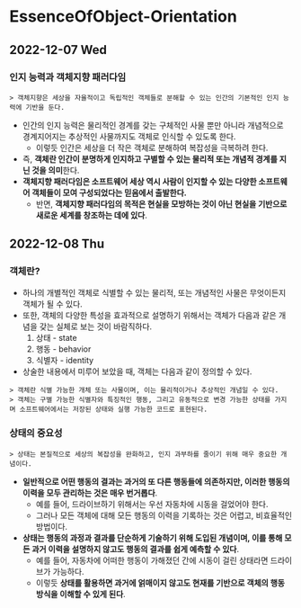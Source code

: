 # EssenceOfObject-Orientation
## 2022-12-07 Wed

### 인지 능력과 객체지향 패러다임
```
> 객체지향은 세상을 자율적이고 독립적인 객체들로 분해할 수 있는 인간의 기본적인 인지 능력에 기반을 둔다.
```
* 인간의 인지 능력은 물리적인 경계를 갖는 구체적인 사물 뿐만 아니라 개념적으로 경계지어지는 추상적인 사물까지도 객체로 인식할 수 있도록 한다.
  * 이렇듯 인간은 세상을 더 작은 객체로 분해하여 복잡성을 극복하려 한다.
* 즉, **객체란 인간이 분명하게 인지하고 구별할 수 있는 물리적 또는 개념적 경계를 지닌 것을 의미**한다.
* **객체지향 패러다임은 소프트웨어 세상 역시 사람이 인지할 수 있는 다양한 소프트웨어 객체들이 모여 구성되었다는 믿음에서 출발한다.**
  * 반면, **객체지향 패러다임의 목적은 현실을 모방하는 것이 아닌 현실을 기반으로 새로운 세계를 창조하는 데에 있다**.

## 2022-12-08 Thu
### 객체란?
* 하나의 개별적인 객체로 식별할 수 있는 물리적, 또는 개념적인 사물은 무엇이든지 객체가 될 수 있다.
* 또한, 객체의 다양한 특성을 효과적으로 설명하기 위해서는 객체가 다음과 같은 개념을 갖는 실체로 보는 것이 바람직하다.
  1. 상태 - state
  2. 행동 - behavior
  3. 식별자 - identity
* 상술한 내용에서 미루어 보았을 때, 객체는 다음과 같이 정의할 수 있다.
```
> 객체란 식별 가능한 개체 또는 사물이며, 이는 물리적이거나 추상적인 개념일 수 있다.
> 객체는 구별 가능한 식별자와 특징적인 행동, 그리고 유동적으로 변경 가능한 상태를 가지며 소프트웨어에서는 저장된 상태와 실행 가능한 코드로 표현된다.
```

### 상태의 중요성
```
> 상태는 본질적으로 세상의 복잡성을 완화하고, 인지 과부하를 줄이기 위해 매우 중요한 개념이다.
```
* **일반적으로 어떤 행동의 결과는 과거의 또 다른 행동들에 의존하지만, 이러한 행동의 이력을 모두 관리하는 것은 매우 번거롭다**.
  * 예를 들어, 드라이브하기 위해서는 우선 자동차에 시동을 걸었어야 한다.
  * 그러나 모든 객체에 대해 모든 행동의 이력을 기록하는 것은 어렵고, 비효율적인 방법이다.
* **상태는 행동의 과정과 결과를 단순하게 기술하기 위해 도입된 개념이며, 이를 통해 모든 과거 이력을 설명하지 않고도 행동의 결과를 쉽게 예측할 수 있다**.
  * 예를 들어, 자동차에 어떠한 행동이 가해졌던 간에 시동이 걸린 상태라면 드라이브가 가능하다.
  * 이렇듯 **상태를 활용하면 과거에 얽매이지 않고도 현재를 기반으로 객체의 행동 방식을 이해할 수 있게 된다**.